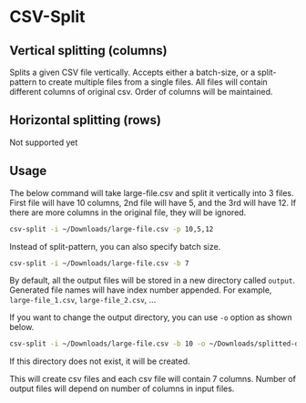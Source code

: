# CSV-Split

## Vertical splitting (columns)
Splits a given CSV file vertically.
Accepts either a batch-size, or a split-pattern to create multiple files
from a single files. All files will contain different columns of original csv.
Order of columns will be maintained.

## Horizontal splitting (rows)

Not supported yet

## Usage

The below command will take large-file.csv and split it vertically into 3 files.
First file will have 10 columns, 2nd file will have 5, and the 3rd will have 12.
If there are more columns in the original file, they will be ignored.   

```bash
csv-split -i ~/Downloads/large-file.csv -p 10,5,12
```

Instead of split-pattern, you can also specify batch size.

```bash
csv-split -i ~/Downloads/large-file.csv -b 7
```

By default, all the output files will be stored in a new directory called 
`output`. Generated file names will have index number appended. For example,
`large-file_1.csv`, `large-file_2.csv`, ...

If you want to change the output directory, you can use `-o` option as shown below.

 
```bash
csv-split -i ~/Downloads/large-file.csv -b 10 -o ~/Downloads/splitted-data/
```

If this directory does not exist, it will be created.

This will create csv files and each csv file will contain 7 columns. Number of output files will
depend on number of columns in input files.